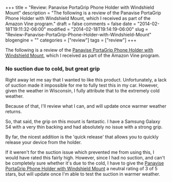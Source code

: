 +++
title = "Review: Panavise PortaGrip Phone Holder with Windshield Mount"
description = "The following is a review of the Panavise PortaGrip Phone Holder with Windshield Mount, which I received as part of the Amazon Vine program."
draft = false
comments = false
date = "2014-02-18T19:11:32-06:00"
modified = "2014-02-18T19:14:19-06:00"
slug = "Review-Panavise-PortaGrip-Phone-Holder-with-Windshield-Mount"
blogengine = ""
categories = ["review"]
tags = ["review"]
+++

<div class="note"><p>The following is a review of the <a href="http://www.amazon.com/dp/B00CO3HCSY?tag=strivinglifen-20" rel="external">Panavise PortaGrip Phone Holder with Windshield Mount</a>, which I received as part of the Amazon Vine program.</p></div>

<h3>No suction due to cold, but great grip</h3>

<p>Right away let me say that I wanted to like this product. Unfortunately, a lack of suction made it impossible for me to fully test this in my car. However, given the weather in Wisconsin, I fully attribute that to the extremely cold weather.</p>

<p>Because of that, I'll review what I can, and will update once warmer weather returns.</p>

<p>So, that said, the grip on this mount is fantastic. I have a Samsung Galaxy S4 with a very thin backing and had absolutely no issue with a strong grip.</p>

<p>By far, the nicest addition is the 'quick release' that allows you to quickly release your device from the holder.</p>

<p>If it weren't for the suction issue which prevented me from using this, I would have rated this fairly high. However, since I had no suction, and can't be completely sure whether it's due to the cold, I have to give the <a href="http://www.amazon.com/dp/B00CO3HCSY?tag=strivinglifen-20" rel="external">Panavise PortaGrip Phone Holder with Windshield Mount</a> a neutral rating of 3 of 5 stars, but will update once I'm able to test the suction in warmer weather.</p>
